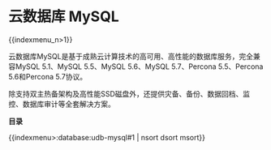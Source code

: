 # 云数据库 MySQL

{{indexmenu_n>1}}

云数据库MySQL是基于成熟云计算技术的高可用、高性能的数据库服务，完全兼容MySQL 5.1、MySQL 5.5、MySQL
5.6、MySQL 5.7、Percona 5.5、Percona 5.6和Percona 5.7协议。

除支持双主热备架构及高性能SSD磁盘外，还提供灾备、备份、数据回档、监控、数据库审计等全套解决方案。

**目录**

{{indexmenu>:database:udb-mysql#1 | nsort dsort msort}}
